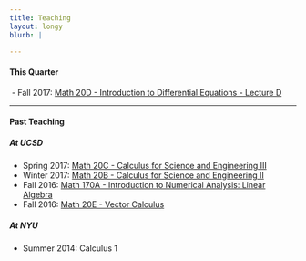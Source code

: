 ```yaml
---
title: Teaching
layout: longy
blurb: |

---
```


#### This Quarter

  - Fall 2017: [Math 20D - Introduction to Differential Equations - Lecture D][math20D]

   [math20d]:http://thanghuynh.org/teaching/math20d_f17.html 

-------

#### Past Teaching  

##### At UCSD

  - Spring 2017: [Math 20C - Calculus for Science and Engineering III][math20C]
  - Winter 2017: [Math 20B - Calculus for Science and Engineering II][math20B]
  - Fall 2016: [Math 170A - Introduction to Numerical Analysis: Linear Algebra][math170a]
  - Fall 2016: [Math 20E - Vector Calculus][math20e]

   [math20c]:http://thanghuynh.org/teaching/math20c_s17.html
   [math20b]:http://thanghuynh.org/teaching/math20b_s17.html 
   [math20e]:http://thanghuynh.org/teaching/math20e_f16.html 
   [math170a]:http://thanghuynh.org/teaching/math170a_f16.html

##### At NYU

  - Summer 2014: Calculus 1

